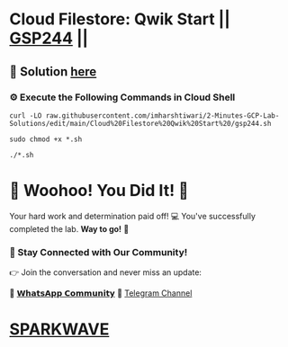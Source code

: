 # Cloud Filestore: Qwik Start || [GSP244](https://www.cloudskillsboost.google/focuses/1802?parent=catalog) ||

## 🔑 Solution [here](https://youtube.com/@sparkwave.01)

### ⚙️ Execute the Following Commands in Cloud Shell

```
curl -LO raw.githubusercontent.com/imharshtiwari/2-Minutes-GCP-Lab-Solutions/edit/main/Cloud%20Filestore%20Qwik%20Start%20/gsp244.sh

sudo chmod +x *.sh

./*.sh
```

# 🎉 Woohoo! You Did It! 🎉

Your hard work and determination paid off! 💻
You've successfully completed the lab. **Way to go!** 🚀

### 💬 Stay Connected with Our Community!

👉 Join the conversation and never miss an update:

💚 [𝗪𝗵𝗮𝘁𝘀𝗔𝗽𝗽 𝗖𝗼𝗺𝗺𝘂𝗻𝗶𝘁𝘆](https://chat.whatsapp.com/EBL8RDGM5PJ8y3htuOFE3X)
📢 [Telegram Channel](https://t.me/sparkwave.01)

# [SPARKWAVE](https://www.youtube.com/@sparkwave.01)
